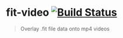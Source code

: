 # fit-video [![Build Status](https://travis-ci.org/bendrucker/fit-video.svg?branch=master)](https://travis-ci.org/bendrucker/fit-video)

> Overlay .fit file data onto mp4 videos
